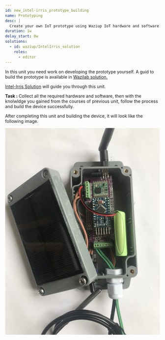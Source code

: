 ```yaml
---
id: new_intel-irris_prototype_building
name: Prototyping
desc: |
  Create your own IoT prototype using Waziup IoT hardware and software.
duration: 1w
delay_start: 0w
solutions:
  - id: waziup/IntelIrris_solution
    roles:
      - editor
---
```


In this unit you need work on developing the prototype yourself. A guid to build the prototype is available in [Wazilab solution.](https://lab.waziup.io/solutions)

[Intel-Irris Solution](http://lab.staging.waziup.io/solutions/waziup/intel-irris) will guide you through this unit.

<alert type='success'><b>Task :</b> Collect all the required hardware and software, then with the knolwldge you gained from the courses of previous unit, follow the process and build the device successfully.</alert>
 

After completing this unit and building the device, it will look like the following image.

![intel-irris-device](img/github-intel-irris-device2.png)